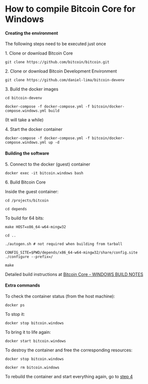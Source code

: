 How to compile Bitcoin Core for Windows
========


#### Creating the environment

The following steps need to be executed just once

1\. Clone or download Bitcoin Core

    git clone https://github.com/bitcoin/bitcoin.git


2\. Clone or download Bitcoin Development Environment

    git clone https://github.com/daniel-lima/bitcoin-devenv


3\. Build the docker images

    cd bitcoin-devenv

    docker-compose -f docker-compose.yml -f bitcoin/docker-compose.windows.yml build

(It will take a while)


<a name="step-4" ></a>4\. Start the docker container

    docker-compose -f docker-compose.yml -f bitcoin/docker-compose.windows.yml up -d



#### Building the software

5\. Connect to the docker (guest) container

    docker exec -it bitcoin.windows bash


6\. Build Bitcoin Core

Inside the guest container:

    cd /projects/bitcoin

    cd depends


To build for 64 bits:

    make HOST=x86_64-w64-mingw32

    cd ..

    ./autogen.sh # not required when building from tarball

    CONFIG_SITE=$PWD/depends/x86_64-w64-mingw32/share/config.site ./configure --prefix=/

    make


Detailed build instructions at [Bitcoin Core - WINDOWS BUILD NOTES](https://github.com/bitcoin/bitcoin/blob/master/doc/build-windows.md)


#### Extra commands

To check the container status (from the host machine):

    docker ps

To stop it:

    docker stop bitcoin.windows

To bring it to life again:

    docker start bitcoin.windows

To destroy the container and free the corresponding resources:

    docker stop bitcoin.windows
    
    docker rm bitcoin.windows

To rebuild the container and start everything again, go to [step 4](#step-4)
